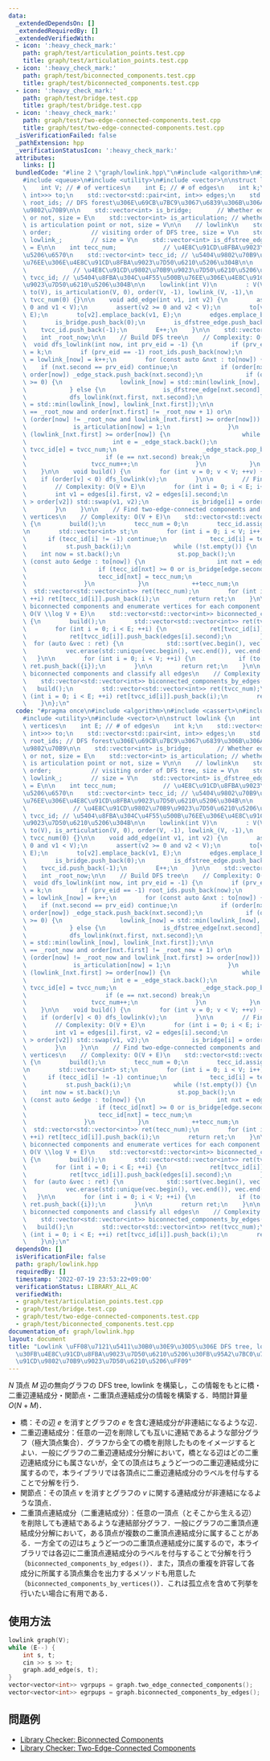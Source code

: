 ```yaml
---
data:
  _extendedDependsOn: []
  _extendedRequiredBy: []
  _extendedVerifiedWith:
  - icon: ':heavy_check_mark:'
    path: graph/test/articulation_points.test.cpp
    title: graph/test/articulation_points.test.cpp
  - icon: ':heavy_check_mark:'
    path: graph/test/biconnected_components.test.cpp
    title: graph/test/biconnected_components.test.cpp
  - icon: ':heavy_check_mark:'
    path: graph/test/bridge.test.cpp
    title: graph/test/bridge.test.cpp
  - icon: ':heavy_check_mark:'
    path: graph/test/two-edge-connected-components.test.cpp
    title: graph/test/two-edge-connected-components.test.cpp
  _isVerificationFailed: false
  _pathExtension: hpp
  _verificationStatusIcon: ':heavy_check_mark:'
  attributes:
    links: []
  bundledCode: "#line 2 \"graph/lowlink.hpp\"\n#include <algorithm>\n#include <cassert>\n\
    #include <queue>\n#include <utility>\n#include <vector>\n\nstruct lowlink {\n\
    \    int V; // # of vertices\n    int E; // # of edges\n    int k;\n    std::vector<std::vector<std::pair<int,\
    \ int>>> to;\n    std::vector<std::pair<int, int>> edges;\n    std::vector<int>\
    \ root_ids; // DFS forest\u306E\u69CB\u7BC9\u3067\u6839\u306B\u306A\u3063\u305F\
    \u9802\u70B9\n\n    std::vector<int> is_bridge;       // Whether edge i is bridge\
    \ or not, size = E\n    std::vector<int> is_articulation; // whether vertex i\
    \ is articulation point or not, size = V\n\n    // lowlink\n    std::vector<int>\
    \ order;           // visiting order of DFS tree, size = V\n    std::vector<int>\
    \ lowlink_;        // size = V\n    std::vector<int> is_dfstree_edge; // size\
    \ = E\n\n    int tecc_num;             // \u4E8C\u91CD\u8FBA\u9023\u7D50\u6210\
    \u5206\u6570\n    std::vector<int> tecc_id; // \u5404\u9802\u70B9\u304C\u4F55\u500B\
    \u76EE\u306E\u4E8C\u91CD\u8FBA\u9023\u7D50\u6210\u5206\u304B\n\n    int tvcc_num;\
    \             // \u4E8C\u91CD\u9802\u70B9\u9023\u7D50\u6210\u5206\u6570\n    std::vector<int>\
    \ tvcc_id; // \u5404\u8FBA\u304C\u4F55\u500B\u76EE\u306E\u4E8C\u91CD\u9802\u70B9\
    \u9023\u7D50\u6210\u5206\u304B\n\n    lowlink(int V)\n        : V(V), E(0), k(0),\
    \ to(V), is_articulation(V, 0), order(V, -1), lowlink_(V, -1),\n          tecc_num(0),\
    \ tvcc_num(0) {}\n\n    void add_edge(int v1, int v2) {\n        assert(v1 >=\
    \ 0 and v1 < V);\n        assert(v2 >= 0 and v2 < V);\n        to[v1].emplace_back(v2,\
    \ E);\n        to[v2].emplace_back(v1, E);\n        edges.emplace_back(v1, v2);\n\
    \        is_bridge.push_back(0);\n        is_dfstree_edge.push_back(0);\n    \
    \    tvcc_id.push_back(-1);\n        E++;\n    }\n\n    std::vector<int> _edge_stack;\n\
    \    int _root_now;\n\n    // Build DFS tree\n    // Complexity: O(V + E)\n  \
    \  void dfs_lowlink(int now, int prv_eid = -1) {\n        if (prv_eid < 0) _root_now\
    \ = k;\n        if (prv_eid == -1) root_ids.push_back(now);\n        order[now]\
    \ = lowlink_[now] = k++;\n        for (const auto &nxt : to[now]) {\n        \
    \    if (nxt.second == prv_eid) continue;\n            if (order[nxt.first] <\
    \ order[now]) _edge_stack.push_back(nxt.second);\n            if (order[nxt.first]\
    \ >= 0) {\n                lowlink_[now] = std::min(lowlink_[now], order[nxt.first]);\n\
    \            } else {\n                is_dfstree_edge[nxt.second] = 1;\n    \
    \            dfs_lowlink(nxt.first, nxt.second);\n                lowlink_[now]\
    \ = std::min(lowlink_[now], lowlink_[nxt.first]);\n\n                if ((order[now]\
    \ == _root_now and order[nxt.first] != _root_now + 1) or\n                   \
    \ (order[now] != _root_now and lowlink_[nxt.first] >= order[now])) {\n       \
    \             is_articulation[now] = 1;\n                }\n                if\
    \ (lowlink_[nxt.first] >= order[now]) {\n                    while (true) {\n\
    \                        int e = _edge_stack.back();\n                       \
    \ tvcc_id[e] = tvcc_num;\n                        _edge_stack.pop_back();\n  \
    \                      if (e == nxt.second) break;\n                    }\n  \
    \                  tvcc_num++;\n                }\n            }\n        }\n\
    \    }\n\n    void build() {\n        for (int v = 0; v < V; ++v) {\n        \
    \    if (order[v] < 0) dfs_lowlink(v);\n        }\n\n        // Find all bridges\n\
    \        // Complexity: O(V + E)\n        for (int i = 0; i < E; i++) {\n    \
    \        int v1 = edges[i].first, v2 = edges[i].second;\n            if (order[v1]\
    \ > order[v2]) std::swap(v1, v2);\n            is_bridge[i] = order[v1] < lowlink_[v2];\n\
    \        }\n    }\n\n    // Find two-edge-connected components and classify all\
    \ vertices\n    // Complexity: O(V + E)\n    std::vector<std::vector<int>> two_edge_connected_components()\
    \ {\n        build();\n        tecc_num = 0;\n        tecc_id.assign(V, -1);\n\
    \n        std::vector<int> st;\n        for (int i = 0; i < V; i++) {\n      \
    \      if (tecc_id[i] != -1) continue;\n            tecc_id[i] = tecc_num;\n \
    \           st.push_back(i);\n            while (!st.empty()) {\n            \
    \    int now = st.back();\n                st.pop_back();\n                for\
    \ (const auto &edge : to[now]) {\n                    int nxt = edge.first;\n\
    \                    if (tecc_id[nxt] >= 0 or is_bridge[edge.second]) continue;\n\
    \                    tecc_id[nxt] = tecc_num;\n                    st.push_back(nxt);\n\
    \                }\n            }\n            ++tecc_num;\n        }\n      \
    \  std::vector<std::vector<int>> ret(tecc_num);\n        for (int i = 0; i < V;\
    \ ++i) ret[tecc_id[i]].push_back(i);\n        return ret;\n    }\n\n    // Find\
    \ biconnected components and enumerate vertices for each component.\n    // Complexity:\
    \ O(V \\log V + E)\n    std::vector<std::vector<int>> biconnected_components_by_vertices()\
    \ {\n        build();\n        std::vector<std::vector<int>> ret(tvcc_num);\n\
    \        for (int i = 0; i < E; ++i) {\n            ret[tvcc_id[i]].push_back(edges[i].first);\n\
    \            ret[tvcc_id[i]].push_back(edges[i].second);\n        }\n\n      \
    \  for (auto &vec : ret) {\n            std::sort(vec.begin(), vec.end());\n \
    \           vec.erase(std::unique(vec.begin(), vec.end()), vec.end());\n     \
    \   }\n\n        for (int i = 0; i < V; ++i) {\n            if (to[i].empty())\
    \ ret.push_back({i});\n        }\n\n        return ret;\n    }\n\n    // Find\
    \ biconnected components and classify all edges\n    // Complexity: O(V + E)\n\
    \    std::vector<std::vector<int>> biconnected_components_by_edges() {\n     \
    \   build();\n        std::vector<std::vector<int>> ret(tvcc_num);\n        for\
    \ (int i = 0; i < E; ++i) ret[tvcc_id[i]].push_back(i);\n        return ret;\n\
    \    }\n};\n"
  code: "#pragma once\n#include <algorithm>\n#include <cassert>\n#include <queue>\n\
    #include <utility>\n#include <vector>\n\nstruct lowlink {\n    int V; // # of\
    \ vertices\n    int E; // # of edges\n    int k;\n    std::vector<std::vector<std::pair<int,\
    \ int>>> to;\n    std::vector<std::pair<int, int>> edges;\n    std::vector<int>\
    \ root_ids; // DFS forest\u306E\u69CB\u7BC9\u3067\u6839\u306B\u306A\u3063\u305F\
    \u9802\u70B9\n\n    std::vector<int> is_bridge;       // Whether edge i is bridge\
    \ or not, size = E\n    std::vector<int> is_articulation; // whether vertex i\
    \ is articulation point or not, size = V\n\n    // lowlink\n    std::vector<int>\
    \ order;           // visiting order of DFS tree, size = V\n    std::vector<int>\
    \ lowlink_;        // size = V\n    std::vector<int> is_dfstree_edge; // size\
    \ = E\n\n    int tecc_num;             // \u4E8C\u91CD\u8FBA\u9023\u7D50\u6210\
    \u5206\u6570\n    std::vector<int> tecc_id; // \u5404\u9802\u70B9\u304C\u4F55\u500B\
    \u76EE\u306E\u4E8C\u91CD\u8FBA\u9023\u7D50\u6210\u5206\u304B\n\n    int tvcc_num;\
    \             // \u4E8C\u91CD\u9802\u70B9\u9023\u7D50\u6210\u5206\u6570\n    std::vector<int>\
    \ tvcc_id; // \u5404\u8FBA\u304C\u4F55\u500B\u76EE\u306E\u4E8C\u91CD\u9802\u70B9\
    \u9023\u7D50\u6210\u5206\u304B\n\n    lowlink(int V)\n        : V(V), E(0), k(0),\
    \ to(V), is_articulation(V, 0), order(V, -1), lowlink_(V, -1),\n          tecc_num(0),\
    \ tvcc_num(0) {}\n\n    void add_edge(int v1, int v2) {\n        assert(v1 >=\
    \ 0 and v1 < V);\n        assert(v2 >= 0 and v2 < V);\n        to[v1].emplace_back(v2,\
    \ E);\n        to[v2].emplace_back(v1, E);\n        edges.emplace_back(v1, v2);\n\
    \        is_bridge.push_back(0);\n        is_dfstree_edge.push_back(0);\n    \
    \    tvcc_id.push_back(-1);\n        E++;\n    }\n\n    std::vector<int> _edge_stack;\n\
    \    int _root_now;\n\n    // Build DFS tree\n    // Complexity: O(V + E)\n  \
    \  void dfs_lowlink(int now, int prv_eid = -1) {\n        if (prv_eid < 0) _root_now\
    \ = k;\n        if (prv_eid == -1) root_ids.push_back(now);\n        order[now]\
    \ = lowlink_[now] = k++;\n        for (const auto &nxt : to[now]) {\n        \
    \    if (nxt.second == prv_eid) continue;\n            if (order[nxt.first] <\
    \ order[now]) _edge_stack.push_back(nxt.second);\n            if (order[nxt.first]\
    \ >= 0) {\n                lowlink_[now] = std::min(lowlink_[now], order[nxt.first]);\n\
    \            } else {\n                is_dfstree_edge[nxt.second] = 1;\n    \
    \            dfs_lowlink(nxt.first, nxt.second);\n                lowlink_[now]\
    \ = std::min(lowlink_[now], lowlink_[nxt.first]);\n\n                if ((order[now]\
    \ == _root_now and order[nxt.first] != _root_now + 1) or\n                   \
    \ (order[now] != _root_now and lowlink_[nxt.first] >= order[now])) {\n       \
    \             is_articulation[now] = 1;\n                }\n                if\
    \ (lowlink_[nxt.first] >= order[now]) {\n                    while (true) {\n\
    \                        int e = _edge_stack.back();\n                       \
    \ tvcc_id[e] = tvcc_num;\n                        _edge_stack.pop_back();\n  \
    \                      if (e == nxt.second) break;\n                    }\n  \
    \                  tvcc_num++;\n                }\n            }\n        }\n\
    \    }\n\n    void build() {\n        for (int v = 0; v < V; ++v) {\n        \
    \    if (order[v] < 0) dfs_lowlink(v);\n        }\n\n        // Find all bridges\n\
    \        // Complexity: O(V + E)\n        for (int i = 0; i < E; i++) {\n    \
    \        int v1 = edges[i].first, v2 = edges[i].second;\n            if (order[v1]\
    \ > order[v2]) std::swap(v1, v2);\n            is_bridge[i] = order[v1] < lowlink_[v2];\n\
    \        }\n    }\n\n    // Find two-edge-connected components and classify all\
    \ vertices\n    // Complexity: O(V + E)\n    std::vector<std::vector<int>> two_edge_connected_components()\
    \ {\n        build();\n        tecc_num = 0;\n        tecc_id.assign(V, -1);\n\
    \n        std::vector<int> st;\n        for (int i = 0; i < V; i++) {\n      \
    \      if (tecc_id[i] != -1) continue;\n            tecc_id[i] = tecc_num;\n \
    \           st.push_back(i);\n            while (!st.empty()) {\n            \
    \    int now = st.back();\n                st.pop_back();\n                for\
    \ (const auto &edge : to[now]) {\n                    int nxt = edge.first;\n\
    \                    if (tecc_id[nxt] >= 0 or is_bridge[edge.second]) continue;\n\
    \                    tecc_id[nxt] = tecc_num;\n                    st.push_back(nxt);\n\
    \                }\n            }\n            ++tecc_num;\n        }\n      \
    \  std::vector<std::vector<int>> ret(tecc_num);\n        for (int i = 0; i < V;\
    \ ++i) ret[tecc_id[i]].push_back(i);\n        return ret;\n    }\n\n    // Find\
    \ biconnected components and enumerate vertices for each component.\n    // Complexity:\
    \ O(V \\log V + E)\n    std::vector<std::vector<int>> biconnected_components_by_vertices()\
    \ {\n        build();\n        std::vector<std::vector<int>> ret(tvcc_num);\n\
    \        for (int i = 0; i < E; ++i) {\n            ret[tvcc_id[i]].push_back(edges[i].first);\n\
    \            ret[tvcc_id[i]].push_back(edges[i].second);\n        }\n\n      \
    \  for (auto &vec : ret) {\n            std::sort(vec.begin(), vec.end());\n \
    \           vec.erase(std::unique(vec.begin(), vec.end()), vec.end());\n     \
    \   }\n\n        for (int i = 0; i < V; ++i) {\n            if (to[i].empty())\
    \ ret.push_back({i});\n        }\n\n        return ret;\n    }\n\n    // Find\
    \ biconnected components and classify all edges\n    // Complexity: O(V + E)\n\
    \    std::vector<std::vector<int>> biconnected_components_by_edges() {\n     \
    \   build();\n        std::vector<std::vector<int>> ret(tvcc_num);\n        for\
    \ (int i = 0; i < E; ++i) ret[tvcc_id[i]].push_back(i);\n        return ret;\n\
    \    }\n};\n"
  dependsOn: []
  isVerificationFile: false
  path: graph/lowlink.hpp
  requiredBy: []
  timestamp: '2022-07-19 23:53:22+09:00'
  verificationStatus: LIBRARY_ALL_AC
  verifiedWith:
  - graph/test/articulation_points.test.cpp
  - graph/test/bridge.test.cpp
  - graph/test/two-edge-connected-components.test.cpp
  - graph/test/biconnected_components.test.cpp
documentation_of: graph/lowlink.hpp
layout: document
title: "Lowlink \uFF08\u7121\u5411\u30B0\u30E9\u30D5\u306E DFS tree, lowlink, \u6A4B\
  \u30FB\u4E8C\u91CD\u8FBA\u9023\u7D50\u6210\u5206\u30FB\u95A2\u7BC0\u70B9\u30FB\u4E8C\
  \u91CD\u9802\u70B9\u9023\u7D50\u6210\u5206\uFF09"
---
```


$N$ 頂点 $M$ 辺の無向グラフの DFS tree, lowlink を構築し，この情報をもとに橋・二重辺連結成分・関節点・二重頂点連結成分の情報を構築する．時間計算量 $O(N + M)$．

- 橋：その辺 $e$ を消すとグラフの $e$ を含む連結成分が非連結になるような辺．
- 二重辺連結成分：任意の一辺を削除しても互いに連結であるような部分グラフ（極大頂点集合）．グラフから全ての橋を削除したものをイメージするとよい．一般にグラフの二重辺連結成分分解において，橋となる辺はどの二重辺連結成分にも属さないが，全ての頂点はちょうど一つの二重辺連結成分に属するので，本ライブラリでは各頂点に二重辺連結成分のラベルを付与することで分解を行う．
- 関節点：その頂点 $v$ を消すとグラフの $v$ に関する連結成分が非連結になるような頂点．
- 二重頂点連結成分（二重連結成分）：任意の一頂点（とそこから生える辺）を削除しても連結であるような連結部分グラフ．一般にグラフの二重頂点連結成分分解において，ある頂点が複数の二重頂点連結成分に属することがある．一方全ての辺はちょうど一つの二重頂点連結成分に属するので，本ライブラリでは各辺に二重頂点連結成分のラベルを付与することで分解を行う（`biconnected_components_by_edges()`）．また，頂点の重複を許容して各成分に所属する頂点集合を出力するメソッドも用意した（`biconnected_components_by_vertices()`）．これは孤立点を含めて列挙を行いたい場合に有用である．

## 使用方法

```cpp
lowlink graph(V);
while (E--) {
    int s, t;
    cin >> s >> t;
    graph.add_edge(s, t);
}
vector<vector<int>> vgrpups = graph.two_edge_connected_components();
vector<vector<int>> egrpups = graph.biconnected_components_by_edges();
```

## 問題例

- [Library Checker: Biconnected Components](https://judge.yosupo.jp/problem/biconnected_components)
- [Library Checker: Two-Edge-Connected Components](https://judge.yosupo.jp/problem/two_edge_connected_components)
